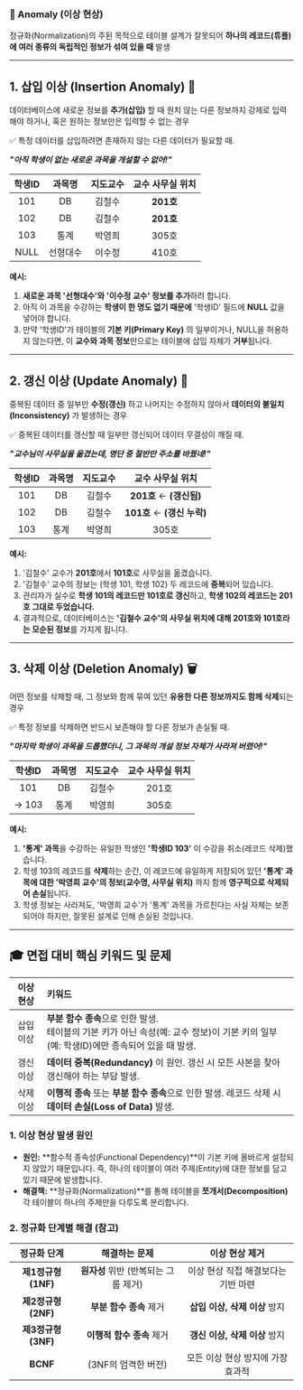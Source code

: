 ### 🌟 Anomaly (이상 현상)
정규화(Normalization)의 주된 목적으로 테이블 설계가 잘못되어 **하나의 레코드(튜플)에 여러 종류의 독립적인 정보가 섞여 있을 때** 발생

***

## 1. 삽입 이상 (Insertion Anomaly) 🚫

데이터베이스에 새로운 정보를 **추가(삽입)** 할 때 원치 않는 다른 정보까지 강제로 입력해야 하거나, 혹은 원하는 정보만은 입력할 수 없는 경우

✅ 특정 데이터를 삽입하려면 존재하지 않는 다른 데이터가 필요할 때.

_**"아직 학생이 없는 새로운 과목을 개설할 수 없어!"**_

| 학생ID | 과목명 | 지도교수 | 교수 사무실 위치 |
|:---:|:---:|:---:|:---:|
| 101 | DB | 김철수 | **201호** |
| 102 | DB | 김철수 | **201호** |
| 103 | 통계 | 박영희 | 305호 |
| NULL | 선형대수 | 이수정 | 410호 | $\leftarrow$ **문제 발생 지점 (만약 기본 키가 NULL을 허용하지 않는다면 삽입 불가)** |

**예시:**

1.  **새로운 과목 '선형대수'와 '이수정 교수' 정보를 추가**하려 합니다.
2.  아직 이 과목을 수강하는 **학생이 한 명도 없기 때문에** '학생ID' 필드에 **NULL** 값을 넣어야 합니다.
3.  만약 '학생ID'가 테이블의 **기본 키(Primary Key)** 의 일부이거나, NULL을 허용하지 않는다면, 이 **교수와 과목 정보**만으로는 테이블에 삽입 자체가 **거부**됩니다.

***

## 2. 갱신 이상 (Update Anomaly) 🔄

중복된 데이터 중 일부만 **수정(갱신)** 하고 나머지는 수정하지 않아서 **데이터의 불일치(Inconsistency)** 가 발생하는 경우

✅ 중복된 데이터를 갱신할 때 일부만 갱신되어 데이터 무결성이 깨질 때.

_**"교수님이 사무실을 옮겼는데, 명단 중 절반만 주소를 바꿨네!"**_

| 학생ID | 과목명 | 지도교수 | **교수 사무실 위치** |
|:---:|:---:|:---:|:---:|
| 101 | DB | 김철수 | **201호** $\leftarrow$ **(갱신됨)** |
| 102 | DB | 김철수 | **101호** $\leftarrow$ **(갱신 누락)** |
| 103 | 통계 | 박영희 | 305호 |

**예시:**

1.  '김철수' 교수가 **201호**에서 **101호**로 사무실을 옮겼습니다.
2.  '김철수' 교수의 정보는 (학생 101, 학생 102) 두 레코드에 **중복**되어 있습니다.
3.  관리자가 실수로 **학생 101의 레코드만 101호로 갱신**하고, **학생 102의 레코드는 201호 그대로 두었습니다.**
4.  결과적으로, 데이터베이스는 **'김철수 교수'의 사무실 위치에 대해 201호와 101호라는 모순된 정보**를 가지게 됩니다.

***

## 3. 삭제 이상 (Deletion Anomaly) 🗑️

어떤 정보를 삭제할 때, 그 정보와 함께 묶여 있던 **유용한 다른 정보까지도 함께 삭제**되는 경우

✅ 특정 정보를 삭제하면 반드시 보존해야 할 다른 정보가 손실될 때.

_**"마지막 학생이 과목을 드롭했더니, 그 과목의 개설 정보 자체가 사라져 버렸어!"**_

| 학생ID | 과목명 | 지도교수 | 교수 사무실 위치 |
|:---:|:---:|:---:|:---:|
| 101 | DB | 김철수 | 201호 |
| $\rightarrow$ 103 | 통계 | 박영희 | 305호 | **(학생 103이 유일하게 '통계' 과목을 수강 중)** |

**예시:**

1.  **'통계' 과목**을 수강하는 유일한 학생인 **'학생ID 103'** 이 수강을 취소(레코드 삭제)했습니다.
2.  학생 103의 레코드를 **삭제**하는 순간, 이 레코드에 유일하게 저장되어 있던 **'통계' 과목에 대한 '박영희 교수'의 정보(교수명, 사무실 위치)** 까지 함께 **영구적으로 삭제되어 손실**됩니다.
3.  학생 정보는 사라져도, '박영희 교수'가 '통계' 과목을 가르친다는 사실 자체는 보존되어야 하지만, 잘못된 설계로 인해 손실된 것입니다.

***

## 🎓 면접 대비 핵심 키워드 및 문제

| 이상 현상 | 키워드 |
| :---: | :--- |
| 삽입 이상 | **부분 함수 종속**으로 인한 발생. </br> 테이블의 기본 키가 아닌 속성(예: 교수 정보)이 기본 키의 일부(예: 학생ID)에만 종속되어 있을 때 발생. |
| 갱신 이상 | **데이터 중복(Redundancy)** 이 원인. 갱신 시 모든 사본을 찾아 갱신해야 하는 부담 발생. |
| 삭제 이상 | **이행적 종속** 또는 **부분 함수 종속**으로 인한 발생. 레코드 삭제 시 **데이터 손실(Loss of Data)** 발생. |

### 1. 이상 현상 발생 원인

* **원인:** **함수적 종속성(Functional Dependency)**이 기본 키에 올바르게 설정되지 않았기 때문입니다. 즉, 하나의 테이블이 여러 주제(Entity)에 대한 정보를 담고 있기 때문에 발생합니다.
* **해결책:** **정규화(Normalization)**를 통해 테이블을 **쪼개서(Decomposition)** 각 테이블이 하나의 주제만을 다루도록 분리합니다.

### 2. 정규화 단계별 해결 (참고)

| 정규화 단계 | 해결하는 문제 | 이상 현상 제거 |
|:---:|:---:|:---:|
| **제1정규형 (1NF)** | **원자성** 위반 (반복되는 그룹 제거) | 이상 현상 직접 해결보다는 기반 마련 |
| **제2정규형 (2NF)** | **부분 함수 종속** 제거 | **삽입 이상, 삭제 이상** 방지 |
| **제3정규형 (3NF)** | **이행적 함수 종속** 제거 | **갱신 이상, 삭제 이상** 방지 |
| **BCNF** | (3NF의 엄격한 버전) | 모든 이상 현상 방지에 가장 효과적 |
